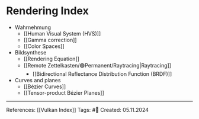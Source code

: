 # Rendering Index

- Wahrnehmung
	- [[Human Visual System (HVS)]]
	- [[Gamma correction]]
	- [[Color Spaces]]
- Bildsynthese
	- [[Rendering Equation]]
	- [[Remote Zettelkasten/🟢Permanent/Raytracing|Raytracing]]
		- [[Bidirectional Reflectance Distribution Function (BRDF)]]
- Curves and planes
	- [[Bézier Curves]]
	- [[Tensor-product Bézier Planes]]
---

References: [[Vulkan Index]]
Tags: #📑
Created: 05.11.2024